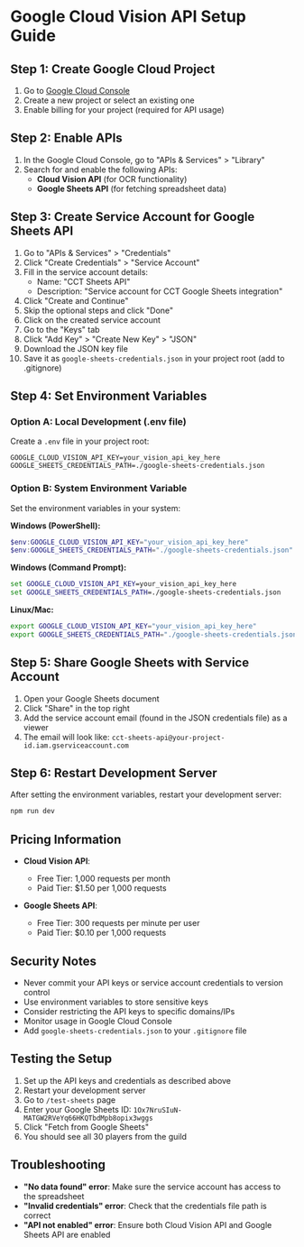 # Google Cloud Vision API Setup Guide

## Step 1: Create Google Cloud Project

1. Go to [Google Cloud Console](https://console.cloud.google.com/)
2. Create a new project or select an existing one
3. Enable billing for your project (required for API usage)

## Step 2: Enable APIs

1. In the Google Cloud Console, go to "APIs & Services" > "Library"
2. Search for and enable the following APIs:
   - **Cloud Vision API** (for OCR functionality)
   - **Google Sheets API** (for fetching spreadsheet data)

## Step 3: Create Service Account for Google Sheets API

1. Go to "APIs & Services" > "Credentials"
2. Click "Create Credentials" > "Service Account"
3. Fill in the service account details:
   - Name: "CCT Sheets API"
   - Description: "Service account for CCT Google Sheets integration"
4. Click "Create and Continue"
5. Skip the optional steps and click "Done"
6. Click on the created service account
7. Go to the "Keys" tab
8. Click "Add Key" > "Create New Key" > "JSON"
9.  Download the JSON key file
10. Save it as `google-sheets-credentials.json` in your project root (add to .gitignore)

## Step 4: Set Environment Variables

### Option A: Local Development (.env file)
Create a `.env` file in your project root:
```
GOOGLE_CLOUD_VISION_API_KEY=your_vision_api_key_here
GOOGLE_SHEETS_CREDENTIALS_PATH=./google-sheets-credentials.json
```

### Option B: System Environment Variable
Set the environment variables in your system:

**Windows (PowerShell):**
```powershell
$env:GOOGLE_CLOUD_VISION_API_KEY="your_vision_api_key_here"
$env:GOOGLE_SHEETS_CREDENTIALS_PATH="./google-sheets-credentials.json"
```

**Windows (Command Prompt):**
```cmd
set GOOGLE_CLOUD_VISION_API_KEY=your_vision_api_key_here
set GOOGLE_SHEETS_CREDENTIALS_PATH=./google-sheets-credentials.json
```

**Linux/Mac:**
```bash
export GOOGLE_CLOUD_VISION_API_KEY="your_vision_api_key_here"
export GOOGLE_SHEETS_CREDENTIALS_PATH="./google-sheets-credentials.json"
```

## Step 5: Share Google Sheets with Service Account

1. Open your Google Sheets document
2. Click "Share" in the top right
3. Add the service account email (found in the JSON credentials file) as a viewer
4. The email will look like: `cct-sheets-api@your-project-id.iam.gserviceaccount.com`

## Step 6: Restart Development Server

After setting the environment variables, restart your development server:
```bash
npm run dev
```

## Pricing Information

- **Cloud Vision API**:
  - Free Tier: 1,000 requests per month
  - Paid Tier: $1.50 per 1,000 requests

- **Google Sheets API**:
  - Free Tier: 300 requests per minute per user
  - Paid Tier: $0.10 per 1,000 requests

## Security Notes

- Never commit your API keys or service account credentials to version control
- Use environment variables to store sensitive keys
- Consider restricting the API keys to specific domains/IPs
- Monitor usage in Google Cloud Console
- Add `google-sheets-credentials.json` to your `.gitignore` file

## Testing the Setup

1. Set up the API keys and credentials as described above
2. Restart your development server
3. Go to `/test-sheets` page
4. Enter your Google Sheets ID: `1Ox7NruSIuN-MATGW2RVeYq66HKQTbdMpb8opix3wggs`
5. Click "Fetch from Google Sheets"
6. You should see all 30 players from the guild

## Troubleshooting

- **"No data found" error**: Make sure the service account has access to the spreadsheet
- **"Invalid credentials" error**: Check that the credentials file path is correct
- **"API not enabled" error**: Ensure both Cloud Vision API and Google Sheets API are enabled
